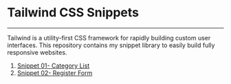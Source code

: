 # Tailwind CSS Snippets
---
Tailwind is a utility-first CSS framework for rapidly building custom user interfaces.
This repository contains my snippet library to easily build fully responsive websites.

1. [Snippet 01- Category List](https://github.com/mauro-codes/tailwind-css-snippets/snippet-1)
2. [Snippet 02- Register Form](https://github.com/mauro-codes/tailwind-css-snippets/snippet-2)
